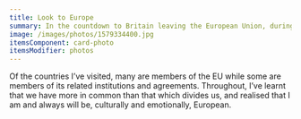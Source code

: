 ```yaml
---
title: Look to Europe
summary: In the countdown to Britain leaving the European Union, during January 2020 I shared 31 images from my travels around Europe.
image: /images/photos/1579334400.jpg
itemsComponent: card-photo
itemsModifier: photos
---
```

Of the countries I’ve visited, many are members of the EU while some are members of its related institutions and agreements. Throughout, I’ve learnt that we have more in common than that which divides us, and realised that I am and always will be, culturally and emotionally, European.
